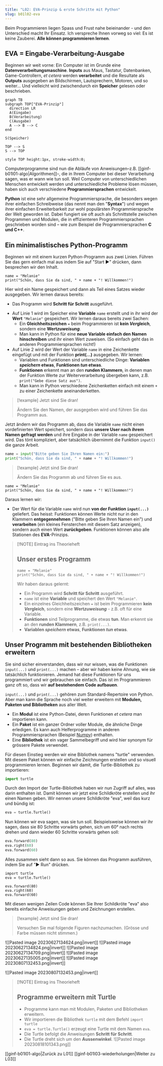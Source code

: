 ```yaml
---
title: "L02: EVA-Prinzip & erste Schritte mit Python"
slug: b01l02-eva
---
```


Beim Programmieren liegen Spass und Frust nahe beieinander - und den Unterschied macht Ihr Einsatz. Ich verspreche Ihnen vorweg so viel: Es ist keine Zauberei. **Alle können programmieren lernen**.

## EVA = Eingabe-Verarbeitung-Ausgabe

Beginnen wir weit vorne: Ein Computer ist im Grunde eine **Datenverarbeitungsmaschine**. **Inputs** aus Maus, Tastatur, Datenbanken, Game-Controllern, *et cetera* werden **verarbeitet** und die Resultate als **Outputs** ausgegeben an Bildschirmen, Lautsprechern, Motoren, und so weiter... Und vielleicht wird zwischendurch ein **Speicher** gelesen oder beschrieben.

```mermaid
graph TB
subgraph TOP["EVA-Prinzip"]
  direction LR
  A(Eingabe)
  B(Verarbeitung)
  C(Ausgabe)
  A --> B --> C
end

S(Speicher)

TOP --> S
S --> TOP

style TOP height:1px, stroke-width:0;
```

Computerprogramme sind nun die Abläufe von Anweisungen–z.B. [[ginf-b01l01-algo|Algorithmen]]–, die in Ihrem Computer bei dieser Verarbeitung sagen, was er wann wie tun soll. Weil Computer von unterschiedlichen Menschen entwickelt werden und unterschiedliche Probleme lösen müssen, haben sich auch verschiedene **Programmiersprachen** entwickelt.

**Python** ist eine sehr allgemeine Programmiersprache, die besonders wegen ihrer einfachen Schreibweise (das nennt man den "**Syntax**") und wegen ihrer einfachen Erweiterbarkeit zur wohl populärsten Programmiersprache der Welt geworden ist. Dabei fungiert sie oft auch als Schnittstelle zwischen Programmen und Modulen, die in effizienteren Programmiersprachen geschrieben worden sind – wie zum Beispiel die Programmiersprachen **C und C++**.

## Ein minimalistisches Python-Programm

Beginnen wir mit einem kurzen Python-Programm aus zwei Linien. Führen Sie das gern einfach mal aus indem Sie auf "Start ▶️" drücken, dann besprechen wir den Inhalt.

```turtle
name = "Melanie"
print("Schön, dass Sie da sind, " + name + "! Willkommen!")
```

Hier wird ein Name gespeichert und dann als Teil eines Satzes wieder ausgegeben. Wir lernen daraus bereits:
- Das Programm wird **Schritt für Schritt** ausgeführt.
* Auf Linie 1 wird im Speicher eine **Variable** `name` erstellt und in ihr wird der **Wert** `"Melanie"` gespeichert. Wir lernen daraus bereits zwei Sachen:
	* Ein **Gleichheitszeichen** `=` beim Programmieren ist **kein *Ver*gleich**, sondern eine **Wert*zuweisung***.
	* Man kann in Python für eine **neue Variable einfach den Namen hinschreiben** und ihr einen Wert zuweisen. (So einfach geht das in anderen Programmiersprachen nicht!)
* Auf Linie 2 wird der Wert der Variable `name` in eine Zeichenkette eingefügt und mit der Funktion **print(...)** ausgegeben. Wir lernen:
	* Variablen und Funktionen sind unterschiedliche Dinge: **Variablen *speichern* etwas**, **Funktionen *tun* etwas**.
	* **Funktionen** erkennt man an den **runden Klammern**, in denen man der Funktion Werte zur Weiterverarbeitung übergeben kann, z.B. `print("Gebe diese Satz aus")`.
	* Man kann in Python verschiedene Zeichenketten einfach mit einem `+` zu einer Zeichenkette aneinanderketten.

> [!example] Jetzt sind Sie dran!
> 
> Ändern Sie den Namen, der ausgegeben wird und führen Sie das Programm aus.

Jetzt ändern wir das Programm ab, dass die Variable `name` nicht einen vordefinierten Wert speichert, sondern dass **unsere User nach ihrem Namen gefragt werden** und ihre Eingabe in der Variable `name` gespeichert wird. Das tönt kompliziert, aber tatsächlich übernimmt die Funktion `input()` die ganze Arbeit. 

```python {hl_lines="1"}
name = input("Bitte geben Sie Ihren Namen ein:")
print("Schön, dass Sie da sind, " + name + "! Willkommen!")
```

> [!example] Jetzt sind Sie dran!
> 
> Ändern Sie das Programm ab und führen Sie es aus.

```turtle
name = "Melanie"
print("Schön, dass Sie da sind, " + name + "! Willkommen!")
```

Daraus lernen wir:
* Der Wert für die Variable `name` wird nun **von der Funktion `input(...)`** geliefert. Das heisst: Funktionen können Werte nicht nur in den Klammern **entgegennehmen** ("Bitte geben Sie Ihren Namen ein") und **verarbeiten** (ein kleines Fensterchen mit diesem Satz anzeigen), sondern auch einen Wert **zurückgeben**. Funktionen können also alle Stationen des **EVA**-Prinzips.

> [!NOTE] Eintrag ins Theorieheft
> ## Unser erstes Programm
> ```
> name = "Melanie"
> print("Schön, dass Sie da sind, " + name + "! Willkommen!")
> ```
> Wir haben daraus gelernt:
> - Ein Programm wird **Schritt für Schritt** ausgeführt.
> - `name` ist eine **Variable** und speichert den Wert `"Melanie"`.
> - Ein einzelnes Gleichheitszeichen `=` ist beim Programmieren **kein *Ver*gleich**, sondern eine **Wert*zuweisung*** - z.B. oft für eine Variable.
> - **Funktionen** sind Teilprogramme, die etwas **tun**. Man erkennt sie an den **runden Klammern**, z.B. `print(...)`.
> - **Variablen *speichern* etwas**, **Funktionen *tun* etwas**.
> 
## Unser Programm mit bestehenden Bibliotheken erweitern

Sie sind sicher einverstanden, dass wir nur wissen, was die Funktionen `input(...)` und `print(...)` machen – aber wir haben keine Ahnung, wie sie tatsächlich funktionieren. Jemand hat diese Funktionen für uns programmiert und wir gebrauchen sie einfach. Das ist im Programmieren ganz oft so, dass wir **auf bestehendem Code aufbauen**.

`input(...)` und `print(...)`  gehören zum Standard-Repertoire von Python. Aber man kann die Sprache noch viel weiter erweitern mit **Modulen, Paketen und Bibliotheken** aus aller Welt.
* Ein **Modul** ist eine Python-Datei, deren Funktionen *et cetera* man importieren kann.
* Ein **Paket** ist ein ganzer Ordner voller Module, die ähnliche Dinge erledigen. Es kann auch Helferprogramme in anderen Programmiersprachen (Beispiel [Numpy](https://github.com/numpy/numpy)) enthalten.
* Eine **Bibliothek** ist ein vager Sammelbegriff und wird hier synonym für grössere Pakete verwendet.

Für diesen Einstieg werden wir eine Bibliothek namens "turtle" verwenden. Mit diesem Paket können wir einfache Zeichnungen erstellen und so visuell programmieren lernen. Beginnen wir damit, die Turtle-Bibliothek zu importieren:

```python
import turtle
```

Durch den Import der Turtle-Bibliothek haben wir nun Zugriff auf alles, was darin enthalten ist. Damit können wir jetzt eine Schildkröte erstellen und ihr einen Namen geben. Wir nennen unsere Schildkröte "eva", weil das kurz und bündig ist:

```python
eva = turtle.Turtle()
```

Nun können wir eva sagen, was sie tun soll. Beispielsweise können wir ihr sagen, dass sie 80 Schritte vorwärts gehen, sich um 60° nach rechts drehen und dann wieder 60 Schritte vorwärts gehen soll:

```python
eva.forward(80)
eva.right(60)
eva.forward(60)
```

Alles zusammen sieht dann so aus. Sie können das Programm ausführen, indem Sie auf "▶️ Run" drücken.

```turtle
import turtle
eva = turtle.Turtle()

eva.forward(80)
eva.right(60)
eva.forward(60)

```

Mit diesen wenigen Zeilen Code können Sie Ihrer Schildkröte "eva" also bereits einfache Anweisungen geben und Zeichnungen erstellen. 

> [!example] Jetzt sind Sie dran!
> 
> Versuchen Sie mal folgende Figuren nachzumachen. (Grösse und Farbe müssen nicht stimmen.)

![[Pasted image 20230627134624.png|invert]]
![[Pasted image 20230627134824.png|invert]]
![[Pasted image 20230627134709.png|invert]]
![[Pasted image 20230627135005.png|invert]]
![[Pasted image 20230807132453.png|invert]]


![[Pasted image 20230807132453.png|invert]]


> [!NOTE] Eintrag ins Theorieheft
> 
> ## Programme erweitern mit Turtle
> 
> - Programme kann man mit Modulen, Paketen und Bibliotheken erweitern.
> - Wir importieren die Bibliothek `turtle` mit dem Befehl `import turtle`
> - `eva = turtle.Turtle()` erzeugt eine Turtle mit dem Namen `eva`.
> - Die Turtle befolgt die Anweisungen **Schritt für Schritt**.
> - Die Turtle dreht sich um den **Aussenwinkel**.
> ![[Pasted image 20230818101343.png]]


[[ginf-b01l01-algo|Zurück zu L01]]
[[ginf-b01l03-wiederholungen|Weiter zu L03]]
